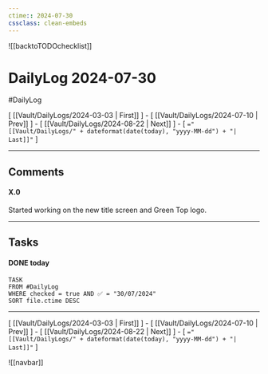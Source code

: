 ```yaml
---
ctime:: 2024-07-30
cssclass: clean-embeds
---
```

![[backtoTODOchecklist]]
# DailyLog 2024-07-30

#DailyLog

\[ [[Vault/DailyLogs/2024-03-03 | First]] \] - \[ [[Vault/DailyLogs/2024-07-10 | Prev]] \] - \[ [[Vault/DailyLogs/2024-08-22 | Next]] \] - \[ `="[[Vault/DailyLogs/" + dateformat(date(today), "yyyy-MM-dd") + "| Last]]"` \]

---

## Comments

#### X.0

Started working on the new title screen and Green Top logo.



---

## Tasks
#### DONE today
```dataview
TASK
FROM #DailyLog
WHERE checked = true AND ✅ = "30/07/2024"
SORT file.ctime DESC
```




---

\[ [[Vault/DailyLogs/2024-03-03 | First]] \] - \[ [[Vault/DailyLogs/2024-07-10 | Prev]] \] - \[ [[Vault/DailyLogs/2024-08-22 | Next]] \] - \[ `="[[Vault/DailyLogs/" + dateformat(date(today), "yyyy-MM-dd") + "| Last]]"` \]

![[navbar]]



